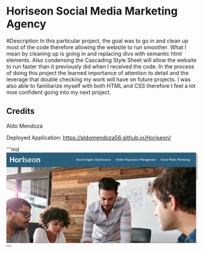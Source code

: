 # Horiseon Social Media Marketing Agency

#Description 
In this particular project, the goal was to go in and clean up most of the code therefore allowing the website to run smoother. What I mean by cleaning up is going in and replacing divs with semantic html elements. Also condensing the Cascading Style Sheet will allow the website to run faster than it previously did when I received the code. In the process of doing this project the learned importance of attention to detail and the leverage that double checking my work will have on future projects. I was also able to familiarize myself with both HTML and CSS therefore I feel a lot moe confident going into my next project. 

## Credits
Aldo Mendoza 

Deployed Application: https://aldomendoza56.github.io/Horiseon/

'''md
![alt text](images/screenshot.png.png)
'''
